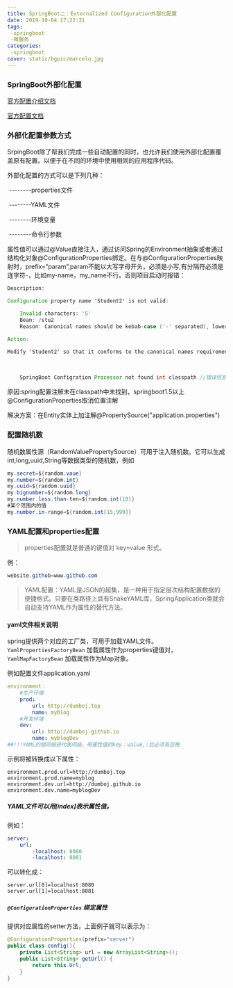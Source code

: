 ```yaml
---
title: SpringBoot二：Externalized Configuration外部化配置
date: 2019-10-04 17:22:31
tags:
 -springboot
 -微服务
categories:
 -springboot
cover: static/bgpic/marcelo.jpg
---
```


### SpringBoot外部化配置

[官方配置介绍文档](https://docs.spring.io/spring-boot/docs/2.1.9.RELEASE/reference/html/boot-features-external-config.html )

[官方配置文档](https://docs.spring.io/spring-boot/docs/current/reference/html/common-application-properties.html)

### 外部化配置参数方式

SrpingBoot除了帮我们完成一些自动配置的同时，也允许我们使用外部化配置覆盖原有配置。以便于在不同的环境中使用相同的应用程序代码。

外部化配置的方式可以是下列几种：

​				--------properties文件

​				--------YAML文件

​				--------环境变量

​				--------命令行参数

属性值可以通过@Value直接注入，通过访问Spring的Environment抽象或者通过结构化对象@ConfigurationProperties绑定。在与@ConfigurationProperties映射时，prefix=“param”,param不能以大写字母开头，必须是小写,有分隔符必须是连字符-，比如my-name，my_name不行。否则项目启动时报错：	

```java
Description:

Configuration property name 'Student2' is not valid:

    Invalid characters: 'S'
    Bean: /stu2
    Reason: Canonical names should be kebab-case ('-' separated), lowercase alpha-numeric characters and must start with a letter

Action:

Modify 'Student2' so that it conforms to the canonical names requirements.
```



​	

```java
    SpringBoot Configration Processor not found int classpath //错误信息	
```

​	原因:spring配置注解未在classpath中未找到，springboot1.5以上@ConfigurationProperties取消位置注解

​	解决方案：在Entity实体上加注解@PropertySource("application.properties")

### 配置随机数

随机数属性源（RandomValuePropertySource）可用于注入随机数。它可以生成int,long,uuid,String等数据类型的随机数，例如

```java
my.secret=${random.vaue}
my.number=${random.int}
my.uuid=${random.uuid}
my.bignumber=${random.long}
my.number.less.than-ten=${random.int(10)}
#某个范围内的值
my.number.in-range=${random.int[15,999]}
```

### YAML配置和properties配置

> properties配置就是普通的键值对 key=value 形式。

例：

```java
website.github=www.github.com
```

> YAML配置：YAML是JSON的超集，是一种用于指定层次结构配置数据的便捷格式。只要在类路径上具有SnakeYAML库，SpringApplication类就会自动支持YAML作为属性的替代方法。

#### yaml文件相关说明

​		spring提供两个对应的工厂类，可用于加载YAML文件。`YamlPropertiesFactoryBean` 	加载属性作为properties键值对，`YamlMapFactoryBean` 加载属性作为Map对象。

例如配置文件application.yaml

```yaml
environment： 
	#生产环境
	prod:
		url: http://dumboj.top
		name: myblog
	#开发环境
	dev:
		url: http://dumboj.github.io
		name: myblogDev
##!!!YAML的相同缩进代表同级，带属性值的key：value,:后必须有空格
```

示例将被转换成以下属性：

```properties
environment.prod.url=http://dumboj.top
environment.prod.name=myblog
environment.dev.url=http://dumboj.github.io
environment.dev.name=myblogDev
```

##### YAML文件可以用[index]表示属性值。

例如：

```yaml
server:
	url:
		-localhost: 8080
		-localhost: 8081
```

可以转化成：

```properties
server.url[0]=localhost:8080
server.url[1]=localhost:8081
```

##### `@ConfigurationProperties` 绑定属性

提供对应属性的setter方法，上面例子就可以表示为：

```java
@ConfigurationProperties(prefix="server")
public class config(){
	private List<String> url = new ArrayList<String>();	
	public List<String> getUrl() {
		return this.Url;
	}
}
```

